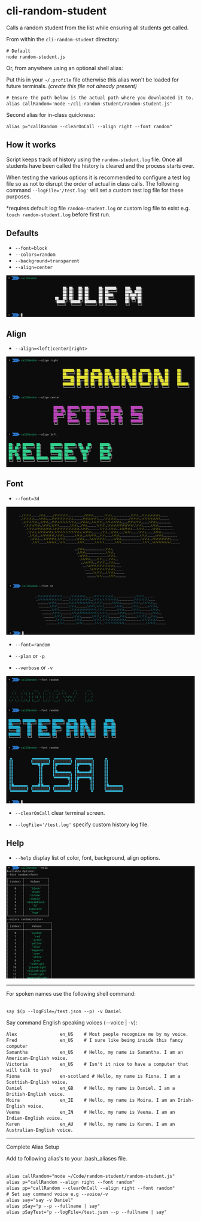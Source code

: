 # cli-random-student
Calls a random student from the list while ensuring all students get called.

From within the `cli-random-student` directory:

```shell
# Default
node random-student.js
```

Or, from anywhere using an optional shell alias:

Put this in your `~/.profile` file otherwise this alias won't be loaded for future terminals. _(create this file not already present)_

```shell
# Ensure the path below is the actual path where you downloaded it to.
alias callRandom='node ~/cli-random-student/random-student.js'
```

Second alias for in-class quickness:

```shell
alias p="callRandom --clearOnCall --align right --font random"
```

## How it works

Script keeps track of history using the `random-student.log` file.
Once all students have been called the history is cleared and the process starts over. 

When testing the various options it is recommended to configure a test log file so as not to disrupt the order of actual in class calls.  The following command `--logFile='/test.log'` will set a custom test log file for these purposes.

*requires default log file `random-student.log` or custom log file to exist e.g. `touch random-student.log` before first run.

## Defaults

- `--font=block`
- `--colors=random`
- `--background=transparent`
- `--align=center`

<img src="ss.png" />

## Align

- `--align=<left|center|right>`

<img src="ss-align.png" />

## Font

- `--font=3d`

<img src="ss-font.png" />

- `--font=random`

- `--plan` or `-p`

- `--verbose` or `-v`

<img src="ss-font-random.png" />

- `--clearOnCall` clear terminal screen.

- `--logFile='/test.log'` specify custom history log file.
## Help

- `--help` display list of color, font, background, align options.

<img src="ss-help.png" />

---

For spoken names use the following shell command:

```shell

say $(p --logFile=/test.json --p) -v Daniel

```

Say command English speaking voices (--voice | -v):

```shell
Alex                en_US    # Most people recognize me by my voice.
Fred                en_US    # I sure like being inside this fancy computer
Samantha            en_US    # Hello, my name is Samantha. I am an American-English voice.
Victoria            en_US    # Isn't it nice to have a computer that will talk to you?
Fiona               en-scotland # Hello, my name is Fiona. I am a Scottish-English voice.
Daniel              en_GB    # Hello, my name is Daniel. I am a British-English voice.
Moira               en_IE    # Hello, my name is Moira. I am an Irish-English voice.
Veena               en_IN    # Hello, my name is Veena. I am an Indian-English voice.
Karen               en_AU    # Hello, my name is Karen. I am an Australian-English voice.
```


---

Complete Alias Setup

Add to following alias's to your .bash_aliases file.

```shell

alias callRandom="node ~/Code/random-student/random-student.js"
alias p="callRandom --align right --font random"
alias pp="callRandom --clearOnCall --align right --font random"
# Set say command voice e.g --voice/-v 
alias say="say -v Daniel"
alias pSay="p --p --fullname | say"
alias pSayTest="p --logFile=/test.json --p --fullname | say"


```
